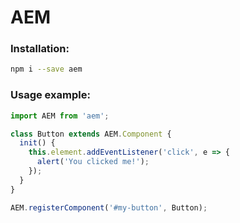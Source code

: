 # AEM

### Installation:

```sh
npm i --save aem
```

### Usage example:

```js
import AEM from 'aem';

class Button extends AEM.Component {
  init() {
    this.element.addEventListener('click', e => {
      alert('You clicked me!');
    });
  }
}

AEM.registerComponent('#my-button', Button);
```
